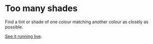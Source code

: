 Too many shades
===============

Find a tint or shade of one colour matching another colour as closely as possible.

[See it running live](https://toomanyshades.surge.sh/).
